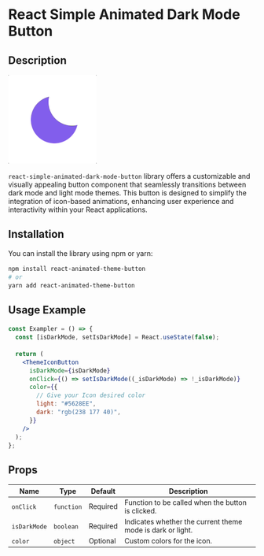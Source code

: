 # React Simple Animated Dark Mode Button

## Description

![Demo](./docs/react-simple-animated-dark-mode-button-demo.gif)

`react-simple-animated-dark-mode-button` library offers a customizable and visually appealing button component that seamlessly transitions between dark mode and light mode themes. This button is designed to simplify the integration of icon-based animations, enhancing user experience and interactivity within your React applications.

## Installation

You can install the library using npm or yarn:

```sh
npm install react-animated-theme-button
# or
yarn add react-animated-theme-button
```

## Usage Example

```jsx
const Exampler = () => {
  const [isDarkMode, setIsDarkMode] = React.useState(false);

  return (
    <ThemeIconButton
      isDarkMode={isDarkMode}
      onClick={() => setIsDarkMode((_isDarkMode) => !_isDarkMode)}
      color={{
        // Give your Icon desired color
        light: "#5628EE",
        dark: "rgb(238 177 40)",
      }}
    />
  );
};
```

## Props

| Name         | Type       | Default  | Description                                                |
| ------------ | ---------- | -------- | ---------------------------------------------------------- |
| `onClick`    | `function` | Required | Function to be called when the button is clicked.          |
| `isDarkMode` | `boolean`  | Required | Indicates whether the current theme mode is dark or light. |
| `color`      | `object`   | Optional | Custom colors for the icon.                                |

